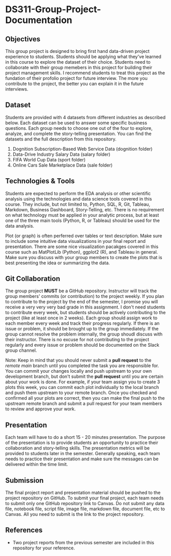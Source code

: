 # DS311-Group-Project-Documentation

## Objectives
This group project is designed to bring first hand data-driven project experience to students. Students should be applying what they've learned in this course to explore the dataset of their choice. Students need to collaborate with their group memebers in this project for building their project management skills.  I recommend students to treat this project as the fundation of their profolio project for future interview. The more you contribute to the project, the better you can explain it in the future interviews. 

## Dataset
Students are provided with 4 datasets from different industries as described below.  Each dataset can be used to answer some specific business questions.  Each group needs to choose one out of the four to explore, analyze, and complete the story-telling presentation. You can find the datasets and the full description from this repository.

1. Dognition Subscription-Based Web Service Data (dognition folder)
2. Data-Drive Industry Salary Data (salary folder)
3. FIFA World Cup Data (sport folder)
4. Online Cars Sale Marketplace Data (sale folder)

## Technologies & Tools
Students are expected to perform the EDA analysis or other scientific analysis using the technologies and data science tools covered in this course.  They include, but not limited to, Python, SQL, R, Git, Tableau, Markdown, Business Dashboard, Story-Telling, etc. There is no requirement on what technology must be applied in your analytic process, but at least one of the three main tools (Python, R, or Tableau) should be used for the data analysis.  

Plot (or graph) is often perferred over tables or text description. Make sure to include some intuitive data visualizations in your final report and presentation. There are some nice visualization pacakges covered in this course such as MatPlotLib (Python), ggplot2 (R), and Tableau in general.  Make sure you discuss with your group members to create the plots that is best presenting the idea or summarizing the data.

## Git Collaboration
The group project **MUST** be a GitHub repository. Instructor will track the group members' commits (or contribution) to the project weekly. If you plan to contribute to the project by the end of the semester, I promise you will receive a very very very bad grade in this assignment.  I don't need students to contribute every week, but students should be actively contributing to the project (like at least once in 2 weeks).  Each group should assign work to each member every week and track their progress regularly.  If there is an issue or problem, it should be brought up to the group immediately.  If the group cannot resolve the problem internally, the group shoudl discuss with their instructor.  There is no excuse for not contributing to the project regularly and every issue or problem should be documented on the Slack group channel.

Note: Keep in mind that you should never submit a **pull request** to the *remote main* branch until you completed the task you are responsible for.  You can commit your changes locally and push upstream to your own development branch, but don't submit the **pull request** until you are certain about your work is done.  For example, if your team assign you to create 3 plots this week, you can commit each plot individually to the local branch and push them upstream to your remote branch. Once you checked and confirmed all your plots are correct, then you can make the final push to the upstream remote branch and submit a pull request for your team members to review and approve your work.

## Presentation
Each team will have to do a short 15 - 20 minutes presentation.  The purpose of the presentation is to provide students an opportunity to practice their collaboration and story-telling skills. The presentation metrics will be provided to students later in the semester.  Generally speaking, each team needs to practice their presentation and make sure the messages can be delivered within the time limit.

## Submission
The final project report and presentation material should be pushed to the project repository on GitHub.  To submit your final project, each team needs to submit only one GitHub repository link to Canvas.  Do not submit any data file, notebook file, script file, image file, markdown file, document file, etc to Canvas.  All you need to submit is the link to the project repository.

## References
- Two project reports from the previous semester are included in this repository for your reference.
